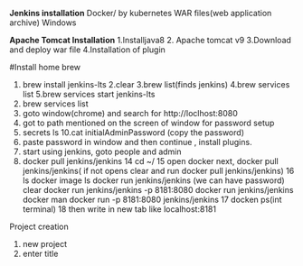 **Jenkins installation**
Docker/ by kubernetes
WAR files(web application archive)
Windows

**Apache Tomcat Installation**
1.Installjava8
2. Apache tomcat v9
3.Download and deploy war file
4.Installation of plugin

#Install home brew
1. brew install jenkins-lts
2.clear
3.brew list(finds jenkins)
4.brew services list
5.brew services start jenkins-lts
6. brew services list
7. goto window(chrome) and search for http://loclhost:8080
8. got to path mentioned on the screen of window for password setup
9. secrets ls
10.cat initialAdminPassword (copy the password)
11. paste password in window and then continue , install plugins.
12. start using jenkins, goto people and admin
13. docker pull jenkins/jenkins
14 cd ~/
15 open docker next, docker pull jenkins/jenkins( if not opens clear and run docker pull jenkins/jenkins)
16 ls
docker image ls
docker run jenkins/jenkins (we can have password)
clear
docker run jenkins/jenkins -p 8181:8080
docker run jenkins/jenkins
docker man
docker run -p 8181:8080 jenkins/jenkins
17  docken ps(int terminal)
18 then write in new tab like  localhost:8181

Project creation
1. new project
2. enter title

